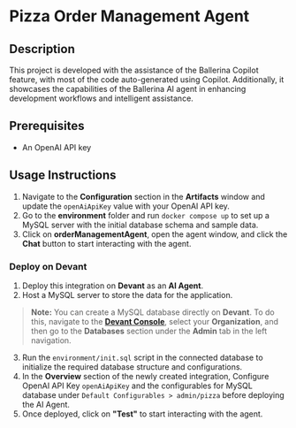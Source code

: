 # Pizza Order Management Agent  

## Description  
This project is developed with the assistance of the Ballerina Copilot feature, with most of the code auto-generated using Copilot. Additionally, it showcases the capabilities of the Ballerina AI agent in enhancing development workflows and intelligent assistance.

## Prerequisites  
- An OpenAI API key  

## Usage Instructions  
1. Navigate to the **Configuration** section in the **Artifacts** window and update the `openAiApiKey` value with your OpenAI API key.  
2. Go to the **environment** folder and run `docker compose up` to set up a MySQL server with the initial database schema and sample data.  
3. Click on **orderManagementAgent**, open the agent window, and click the **Chat** button to start interacting with the agent.  


### Deploy on **Devant**


1. Deploy this integration on **Devant** as an **AI Agent**.
2. Host a MySQL server to store the data for the application.
> **Note:** You can create a MySQL database directly on **Devant**. To do this, navigate to the [**Devant Console**](https://console.devant.dev), select your **Organization**, and then go to the **Databases** section under the **Admin** tab in the left navigation.
3. Run the `environment/init.sql` script in the connected database to initialize the required database structure and configurations.
4. In the **Overview** section of the newly created integration, Configure OpenAI API Key `openAiApiKey` and the configurables for MySQL database under `Default Configurables > admin/pizza` before deploying the AI Agent.
5. Once deployed, click on **"Test"** to start interacting with the agent.
